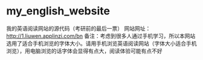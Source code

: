 # my_english_website
我的英语阅读网站的源代码（考研前的最后一票）
网站网址：http://1.liuwen.applinzi.com/bn
备注：考虑到很多人通过手机学习，所以本网站选用了适合手机浏览的字体大小。请用手机浏览英语阅读网站（字体大小适合手机浏览），用电脑浏览的话字体会显得有点大，阅读体验可能有点不好
